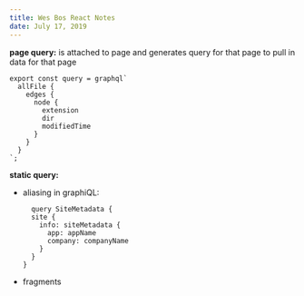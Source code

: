 ```yaml
---
title: Wes Bos React Notes
date: July 17, 2019
---
```


**page query:** is attached to page and generates query for that page to pull in data for that page
```
export const query = graphql`
  allFile {
    edges {
      node {
        extension
        dir
        modifiedTime
      }
    }
  }
`;
```

**static query:**
* aliasing in graphiQL:
  ```
    query SiteMetadata {
    site {
      info: siteMetadata {
        app: appName
        company: companyName
      }
    }
  }
  ```
* fragments

